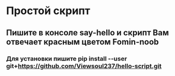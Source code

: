 # Простой скрипт
## Пишите в консоле say-hello и скрипт Вам отвечает красным цветом Fomin-noob
### Для установки пишите pip install --user git+https://github.com/Viewsoul237/hello-script.git

